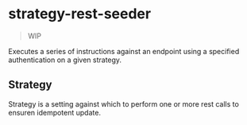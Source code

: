 # strategy-rest-seeder 

> WIP

Executes a series of instructions against an endpoint using a specified authentication on a given strategy.

## Strategy 

Strategy is a setting against which to perform one or more rest calls to ensuren idempotent update.

